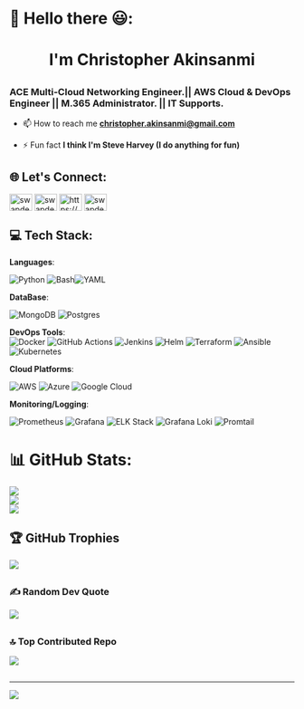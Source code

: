 # 💫 Hello there 😃:
<h1 align="center">I'm Christopher Akinsanmi</h1>
<h2 align="left">
<h3 align= "left">ACE Multi-Cloud Networking Engineer.|| AWS Cloud & DevOps Engineer || M.365 Administrator. || IT Supports.</strong> </h3>

- 📫 How to reach me **christopher.akinsanmi@gmail.com**

- ⚡ Fun fact **I think I'm Steve Harvey (I do anything for fun)**
</h2>

## 

## 🌐 Let's Connect:
<p align="left">
<a href="https://dev.to/swapdevs" target="blank"><img align="center" src="https://raw.githubusercontent.com/rahuldkjain/github-profile-readme-generator/master/src/images/icons/Social/devto.svg" alt="swapdevs" height="30" width="40" /></a>
<a href="https://x.com/swapdevs_" target="blank"><img align="center" src="https://raw.githubusercontent.com/rahuldkjain/github-profile-readme-generator/master/src/images/icons/Social/twitter.svg" alt="swapdevs" height="30" width="40" /></a>
<a href="https://linkedin.com/in/https://www.linkedin.com/in/christopher-akinsanmi" target="blank"><img align="center" src="https://raw.githubusercontent.com/rahuldkjain/github-profile-readme-generator/master/src/images/icons/Social/linked-in-alt.svg" alt="https://www.linkedin.com/in/christopher-akinsanmi" height="30" width="40" /></a>
<a href="https://www.hackerrank.com/swapdevs" target="blank"><img align="center" src="https://raw.githubusercontent.com/rahuldkjain/github-profile-readme-generator/master/src/images/icons/Social/hackerrank.svg" alt="swapdevs" height="30" width="40" /></a>
</p>

##

## 💻 Tech Stack:

**Languages**:  

![Python](https://img.shields.io/badge/Python-3776AB?style=for-the-badge&logo=python&logoColor=white) ![Bash](https://img.shields.io/badge/Bash-4EAA25?style=for-the-badge&logo=gnu-bash&logoColor=white)![YAML](https://img.shields.io/badge/YAML-CB171E?style=for-the-badge&logoColor=white)

**DataBase**:

![MongoDB](https://img.shields.io/badge/MongoDB-%234ea94b.svg?style=for-the-badge&logo=mongodb&logoColor=white) ![Postgres](https://img.shields.io/badge/postgres-%23316192.svg?style=for-the-badge&logo=postgresql&logoColor=white) 

**DevOps Tools**:  
![Docker](https://img.shields.io/badge/Docker-2496ED?style=for-the-badge&logo=docker&logoColor=white) ![GitHub Actions](https://img.shields.io/badge/GitHub%20Actions-2088FF?style=for-the-badge&logo=github-actions&logoColor=white) ![Jenkins](https://img.shields.io/badge/Jenkins-D24939?style=for-the-badge&logo=jenkins&logoColor=white) ![Helm](https://img.shields.io/badge/Helm-0F1689?style=for-the-badge&logo=helm&logoColor=white) ![Terraform](https://img.shields.io/badge/Terraform-7B42BC?style=for-the-badge&logo=terraform&logoColor=white) ![Ansible](https://img.shields.io/badge/Ansible-EE0000?style=for-the-badge&logo=ansible&logoColor=white) ![Kubernetes](https://img.shields.io/badge/Kubernetes-326CE5?style=for-the-badge&logo=kubernetes&logoColor=white)

**Cloud Platforms**:  

![AWS](https://img.shields.io/badge/AWS-orange?style=for-the-badge&logo=amazon-aws&logoColor=white) ![Azure](https://img.shields.io/badge/Azure-0078D4?style=for-the-badge&logo=microsoft-azure&logoColor=white) ![Google Cloud](https://img.shields.io/badge/Google_Cloud-yellow?style=for-the-badge&logo=google-cloud&logoColor=blue)


**Monitoring/Logging**:  

![Prometheus](https://img.shields.io/badge/Prometheus-E6522C?style=for-the-badge&logo=prometheus&logoColor=white) ![Grafana](https://img.shields.io/badge/Grafana-F46800?style=for-the-badge&logo=grafana&logoColor=white) ![ELK Stack](https://img.shields.io/badge/ELK%20Stack-005571?style=for-the-badge&logo=elastic&logoColor=white) ![Grafana Loki](https://img.shields.io/badge/Grafana%20Loki-FF6347?style=for-the-badge&logo=grafana&logoColor=white) ![Promtail](https://img.shields.io/badge/Promtail-0B6F99?style=for-the-badge&logoColor=white)

##

# 📊 GitHub Stats:
![](https://github-readme-stats.vercel.app/api?username=swapdevs&theme=radical&hide_border=false&include_all_commits=true&count_private=true)<br/>
![](https://github-readme-streak-stats.herokuapp.com/?user=swapdevs&theme=radical&hide_border=false)
<br/>
![](https://github-readme-stats.vercel.app/api/top-langs/?username=swapdevs&theme=radical&hide_border=false&include_all_commits=true&count_private=true&layout=compact)

##
## 🏆 GitHub Trophies
![](https://github-profile-trophy.vercel.app/?username=swapdevs&theme=juicyfresh&no-frame=false&no-bg=false&margin-w=4)

##

### ✍️ Random Dev Quote
![](https://quotes-github-readme.vercel.app/api?type=horizontal&theme=radical)

##

### 🔝 Top Contributed Repo
![](https://github-contributor-stats.vercel.app/api?username=swapdevs&limit=5&theme=radical&combine_all_yearly_contributions=true)

##

---
[![](https://visitcount.itsvg.in/api?id=swapdevs&icon=7&color=6)](https://visitcount.itsvg.in)

<!-- Proudly created with GPRM ( https://gprm.itsvg.in ) -->

